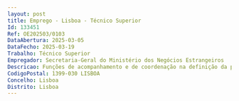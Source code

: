 ```yaml
--- 
layout: post
title: Emprego - Lisboa - Técnico Superior
Id: 133451
Ref: OE202503/0103
DataAbertura: 2025-03-05
DataFecho: 2025-03-19
Trabalho: Técnico Superior
Empregador: Secretaria-Geral do Ministério dos Negócios Estrangeiros
Descricao: Funções de acompanhamento e de coordenação na definição da posição nacional no quadro da União Europeia, mediante a articulação com os ministérios competentes e a REPER, relativamente às políticas setoriais da responsabilidade do COREPER I Funções de assessoria técnica especializada nas áreas de competência da Direção de Serviços, designadamente, elaboração de elementos de apoio para encontros de membros do Governo e de Altos Funcionários do Ministério, bem como de pareceres técnicos, relatórios e contributos no quadro das negociações da União Europeia Funções de representação nacional nos grupos de trabalho e comités especializados da UE, nas matérias relativas às áreas de competência da Direção de Serviços.
CodigoPostal: 1399-030 LISBOA
Concelho: Lisboa
Distrito: Lisboa
--- 
```

